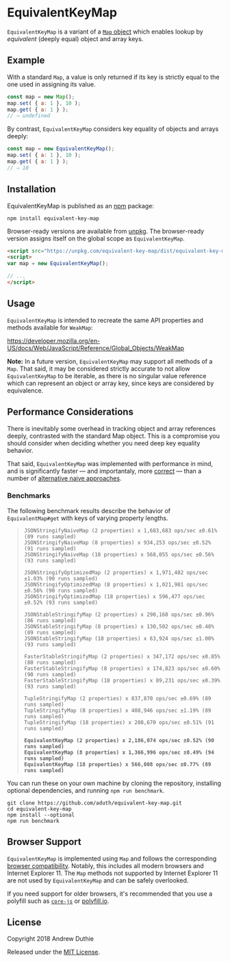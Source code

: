 # EquivalentKeyMap

`EquivalentKeyMap` is a variant of a [`Map` object](https://developer.mozilla.org/en-US/docs/Web/JavaScript/Reference/Global_Objects/Map) which enables lookup by _equivalent_ (deeply equal) object and array keys.

## Example

With a standard `Map`, a value is only returned if its key is strictly equal to the one used in assigning its value.

```js
const map = new Map();
map.set( { a: 1 }, 10 );
map.get( { a: 1 } );
// ⇒ undefined
```

By contrast, `EquivalentKeyMap` considers key equality of objects and arrays deeply:

```js
const map = new EquivalentKeyMap();
map.set( { a: 1 }, 10 );
map.get( { a: 1 } );
// ⇒ 10
```

## Installation

EquivalentKeyMap is published as an [npm](https://www.npmjs.com/) package:

```
npm install equivalent-key-map
```

Browser-ready versions are available from [unpkg](https://unpkg.com/equivalent-key-map/dist/equivalent-key-map.min.js). The browser-ready version assigns itself on the global scope as `EquivalentKeyMap`.

```html
<script src="https://unpkg.com/equivalent-key-map/dist/equivalent-key-map.min.js"></script>
<script>
var map = new EquivalentKeyMap();

// ...
</script>
```

## Usage

`EquivalentKeyMap` is intended to recreate the same API properties and methods available for `WeakMap`:

https://developer.mozilla.org/en-US/docs/Web/JavaScript/Reference/Global_Objects/WeakMap

**Note:** In a future version, `EquivalentKeyMap` may support all methods of a `Map`. That said, it may be considered strictly accurate to not allow `EquivalentKeyMap` to be iterable, as there is no singular value reference which can represent an object or array key, since keys are considered by equivalence.

## Performance Considerations

There is inevitably some overhead in tracking object and array references deeply, contrasted with the standard Map object. This is a compromise you should consider when deciding whether you need deep key equality behavior.

That said, `EquivalentKeyMap` was implemented with performance in mind, and is significantly faster — and importantaly, more [correct](https://github.com/aduth/equivalent-key-map/blob/210f42bbd431c7c10da33d310cf56ef3b3ca96e7/test/index.js#L67-L71) — than a number of [alternative naive approaches](https://github.com/aduth/equivalent-key-map/tree/master/benchmark/impl).

### Benchmarks

The following benchmark results describe the behavior of `EquivalentMap#get` with keys of varying property lengths. 

>`JSONStringifyNaiveMap (2 properties) x 1,683,683 ops/sec ±0.61% (89 runs sampled)`  
>`JSONStringifyNaiveMap (8 properties) x 934,253 ops/sec ±0.52% (91 runs sampled)`  
>`JSONStringifyNaiveMap (18 properties) x 568,055 ops/sec ±0.56% (93 runs sampled)`  
>
>`JSONStringifyOptimizedMap (2 properties) x 1,971,482 ops/sec ±1.03% (90 runs sampled)`  
>`JSONStringifyOptimizedMap (8 properties) x 1,021,981 ops/sec ±0.56% (90 runs sampled)`  
>`JSONStringifyOptimizedMap (18 properties) x 596,477 ops/sec ±0.52% (93 runs sampled)`  
>
>`JSONStableStringifyMap (2 properties) x 290,168 ops/sec ±0.96% (86 runs sampled)`  
>`JSONStableStringifyMap (8 properties) x 130,502 ops/sec ±0.48% (89 runs sampled)`  
>`JSONStableStringifyMap (18 properties) x 63,924 ops/sec ±1.00% (93 runs sampled)`  
>
>`FasterStableStringifyMap (2 properties) x 347,172 ops/sec ±0.85% (80 runs sampled)`  
>`FasterStableStringifyMap (8 properties) x 174,823 ops/sec ±0.60% (90 runs sampled)`  
>`FasterStableStringifyMap (18 properties) x 89,231 ops/sec ±0.39% (93 runs sampled)`  
>
>`TupleStringifyMap (2 properties) x 837,870 ops/sec ±0.69% (89 runs sampled)`  
>`TupleStringifyMap (8 properties) x 408,946 ops/sec ±1.19% (89 runs sampled)`  
>`TupleStringifyMap (18 properties) x 208,670 ops/sec ±0.51% (91 runs sampled)`  
>
>**`EquivalentKeyMap (2 properties) x 2,186,074 ops/sec ±0.52% (90 runs sampled)`**  
>**`EquivalentKeyMap (8 properties) x 1,366,996 ops/sec ±0.49% (94 runs sampled)`**  
>**`EquivalentKeyMap (18 properties) x 566,008 ops/sec ±0.77% (89 runs sampled)`**  

You can run these on your own machine by cloning the repository, installing optional dependencies, and running `npm run benchmark`.

```
git clone https://github.com/aduth/equivalent-key-map.git
cd equivalent-key-map
npm install --optional
npm run benchmark
```

## Browser Support

`EquivalentKeyMap` is implemented using `Map` and follows the corresponding [browser compatibility](https://developer.mozilla.org/en-US/docs/Web/JavaScript/Reference/Global_Objects/Map#Browser_compatibility). Notably, this includes all modern browsers and Internet Explorer 11. The `Map` methods not supported by Internet Explorer 11 are not used by `EquivalentKeyMap` and can be safely overlooked.

If you need support for older browsers, it's recommended that you use a polyfill such as [`core-js`](https://github.com/zloirock/core-js) or [polyfill.io](https://polyfill.io/v2/docs/).

## License

Copyright 2018 Andrew Duthie

Released under the [MIT License](https://github.com/aduth/equivalent-key-map/tree/master/LICENSE.md).
